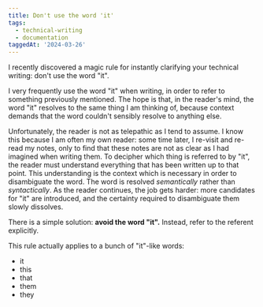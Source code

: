```yaml
---
title: Don't use the word 'it'
tags:
  - technical-writing
  - documentation
taggedAt: '2024-03-26'
---
```


I recently discovered a magic rule for instantly clarifying your technical writing: don't use the word "it".

I very frequently use the word "it" when writing, in order to refer to something previously mentioned. The hope is that, in the reader's mind, the word "it" resolves to the same thing I am thinking of, because context demands that the word couldn't sensibly resolve to anything else.

Unfortunately, the reader is not as telepathic as I tend to assume. I know this because I am often my own reader: some time later, I re-visit and re-read my notes, only to find that these notes are not as clear as I had imagined when writing them. To decipher which thing is referred to by "it", the reader must understand everything that has been written up to that point. This understanding is the context which is necessary in order to disambiguate the word. The word is resolved *semantically* rather than *syntactically*. As the reader continues, the job gets harder: more candidates for "it" are introduced, and the certainty required to disambiguate them slowly dissolves.

There is a simple solution: **avoid the word "it".** Instead, refer to the referent explicitly.

This rule actually applies to a bunch of "it"-like words:

* it
* this
* that
* them
* they
